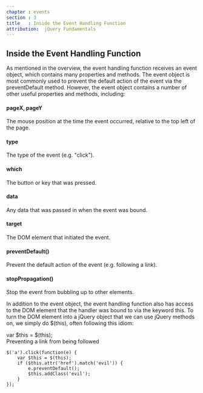 ```yaml
---
chapter : events
section : 3
title   : Inside the Event Handling Function
attribution:  jQuery Fundamentals
---
```

## Inside the Event Handling Function

As mentioned in the overview, the event handling function receives an event object, which contains many properties and methods. 
The event object is most commonly used to prevent the default action of the event via the preventDefault method. 
However, the event object contains a number of other useful properties and methods, including:

#### pageX, pageY
The mouse position at the time the event occurred, relative to the top left of the page.

#### type
The type of the event (e.g. "click").

#### which
The button or key that was pressed.

#### data
Any data that was passed in when the event was bound.

#### target
The DOM element that initiated the event.

#### preventDefault()
Prevent the default action of the event (e.g. following a link).

#### stopPropagation()
Stop the event from bubbling up to other elements.

In addition to the event object, the event handling function also has access to the DOM element that the handler was bound to via the keyword this. 
To turn the DOM element into a jQuery object that we can use jQuery methods on, we simply do $(this), often following this idiom:

<div class="example" markdown="1">
    var $this = $(this);
</div>

<div class="example" markdown="1">
Preventing a link from being followed

    $('a').click(function(e) {
        var $this = $(this);
        if ($this.attr('href').match('evil')) {
            e.preventDefault();
            $this.addClass('evil');
        }
    });
</div>
